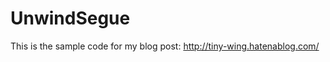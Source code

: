 UnwindSegue
===========

This is the sample code for my blog post:
http://tiny-wing.hatenablog.com/
